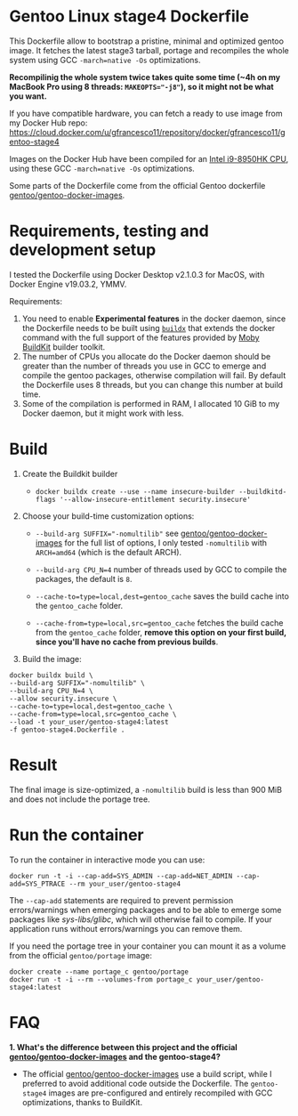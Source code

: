 # Gentoo Linux stage4 Dockerfile

This Dockerfile allow to bootstrap a pristine, minimal and optimized gentoo image. It fetches the latest stage3 tarball, portage and recompiles the whole system using GCC `-march=native -Os` optimizations.

**Recompilinig the whole system twice takes quite some time (~4h on my MacBook Pro using 8 threads: `MAKEOPTS="-j8"`), so it might not be what you want.**

If you have compatible hardware, you can fetch a ready to use image from my Docker Hub repo: https://cloud.docker.com/u/gfrancesco11/repository/docker/gfrancesco11/gentoo-stage4

Images on the Docker Hub have been compiled for an [Intel i9-8950HK CPU](https://ark.intel.com/content/www/us/en/ark/products/134903/intel-core-i9-8950hk-processor-12m-cache-up-to-4-80-ghz.html), using these GCC `-march=native -Os` optimizations.

Some parts of the Dockerfile come from the official Gentoo dockerfile [gentoo/gentoo-docker-images](https://github.com/gentoo/gentoo-docker-images).

# Requirements, testing and development setup

I tested the Dockerfile using Docker Desktop v2.1.0.3 for MacOS, with Docker Engine v19.03.2, YMMV.

Requirements:
1. You need to enable **Experimental features** in the docker daemon, since the Dockerfile needs to be built using [`buildx`](https://docs.docker.com/buildx/working-with-buildx/) that extends the docker command with the full support of the features provided by [Moby BuildKit](https://github.com/moby/buildkit) builder toolkit.
2. The number of CPUs you allocate do the Docker daemon should be greater than the number of threads you use in GCC to emerge and compile the gentoo packages, otherwise compilation will fail. By default the Dockerfile uses 8 threads, but you can change this number at build time.
3. Some of the compilation is performed in RAM, I allocated 10 GiB to my Docker daemon, but it might work with less.

# Build
1. Create the Buildkit builder

   - `docker buildx create --use --name insecure-builder --buildkitd-flags '--allow-insecure-entitlement security.insecure'`
2. Choose your build-time customization options:

   - `--build-arg SUFFIX="-nomultilib"` see [gentoo/gentoo-docker-images](https://github.com/gentoo/gentoo-docker-images#inventory) for the full list of options, I only tested `-nomultilib` with `ARCH=amd64` (which is the default ARCH).

   - `--build-arg CPU_N=4` number of threads used by GCC to compile the packages, the default is `8`.
   
   - `--cache-to=type=local,dest=gentoo_cache` saves the build cache into the `gentoo_cache` folder.
   
   - `--cache-from=type=local,src=gentoo_cache` fetches the build cache from the `gentoo_cache` folder, **remove this option on your first build, since you'll have no cache from previous builds**.
   
3.  Build the image:

```
docker buildx build \
--build-arg SUFFIX="-nomultilib" \
--build-arg CPU_N=4 \
--allow security.insecure \
--cache-to=type=local,dest=gentoo_cache \
--cache-from=type=local,src=gentoo_cache \
--load -t your_user/gentoo-stage4:latest
-f gentoo-stage4.Dockerfile .
```

# Result
The final image is size-optimized, a `-nomultilib` build is less than 900 MiB and does not include the portage tree.

# Run the container
To run the container in interactive mode you can use:

`docker run -t -i --cap-add=SYS_ADMIN --cap-add=NET_ADMIN --cap-add=SYS_PTRACE --rm your_user/gentoo-stage4`

The `--cap-add` statements are required to prevent permission errors/warnings when emerging packages and to be able to emerge some packages like _sys-libs/glibc_, which will otherwise fail to compile. If your application runs without errors/warnings you can remove them.

If you need the portage tree in your container you can mount it as a volume from the official `gentoo/portage` image:

```
docker create --name portage_c gentoo/portage
docker run -t -i --rm --volumes-from portage_c your_user/gentoo-stage4:latest
```
# FAQ
**1. What's the difference between this project and the official [gentoo/gentoo-docker-images](https://github.com/gentoo/gentoo-docker-images) and the gentoo-stage4?**
   - The official [gentoo/gentoo-docker-images](https://github.com/gentoo/gentoo-docker-images) use a build script, while I preferred to avoid additional code outside the Dockerfile. The `gentoo-stage4` images are pre-configured and entirely recompiled with GCC optimizations, thanks to BuildKit.
